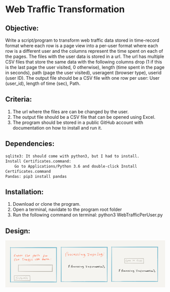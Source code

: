 # Web Traffic Transformation
## Objective:
Write a script/program to transform web traffic data stored in time-record format where each row is a page view into a per-user format where each row is a different user and the columns represent the time spent on each of the pages.
The files with the user data is stored in a url. The url has multiple CSV files that store the same data with the following columns drop (1 if this is the last page the user visited, 0 otherwise), length (time spent in the page in seconds), path (page the user visited), useragent (browser type), userid (user ID).
The output file should be a CSV file with one row per user: User (user_id), length of time (sec), Path.

## Criteria:
1. The url where the files are can be changed by the user.
2. The output file should be a CSV file that can be opened using Excel.
3. The program should be stored in a public GitHub account with documentation on how to install and run it.

## Dependencies: 
    sqlite3: It should come with python3, but I had to install.
    Install Certificates.command: 
        Go to Applications/Python 3.6 and double-click Install Certificates.command
    Pandas: pip3 install pandas

## Installation:
1. Download or clone the program. 
2. Open a terminal, navidate to the program root folder
3. Run the following command on terminal: python3 WebTrafficPerUser.py
    
## Design:    
![Design](https://github.com/rigogsilva/WebTraffic/blob/master/Design/Wireframe.jpeg)


